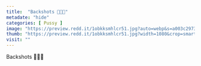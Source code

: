 ```yaml
---
title:  "Backshots 📸🍔🔥"
metadate: "hide"
categories: [ Pussy ]
image: "https://preview.redd.it/1obkksmhlcr51.jpg?auto=webp&s=a003c297379785e04088586621dbc9922f58cdbc"
thumb: "https://preview.redd.it/1obkksmhlcr51.jpg?width=1080&crop=smart&auto=webp&s=fea4bef48eb6953d6b49c1c41fd7025c7ae82e90"
visit: ""
---
```

Backshots 📸🍔🔥
